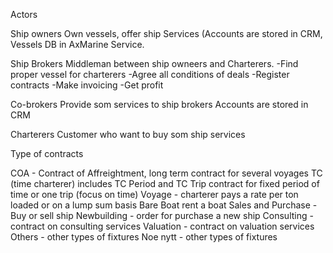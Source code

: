 Actors

Ship owners Own vessels, offer ship Services (Accounts are stored in CRM, Vessels DB in AxMarine Service.

Ship Brokers Middleman between ship owneers and Charterers. -Find proper vessel for charterers -Agree all conditions of deals -Register contracts -Make invoicing -Get profit

Co-brokers Provide som services to ship brokers Accounts are stored in CRM

Charterers Customer who want to buy som ship services

Type of contracts

COA - Contract of Affreightment, long term contract for several voyages
TC (time charterer) includes TC Period and TC Trip contract for fixed period of time or one trip (focus on time) Voyage - charterer pays a rate per ton loaded or on a lump sum basis Bare Boat rent a boat Sales and Purchase - Buy or sell ship Newbuilding - order for purchase a new ship Consulting - contract on consulting services Valuation - contract on valuation services Others - other types of fixtures Noe nytt - other types of fixtures